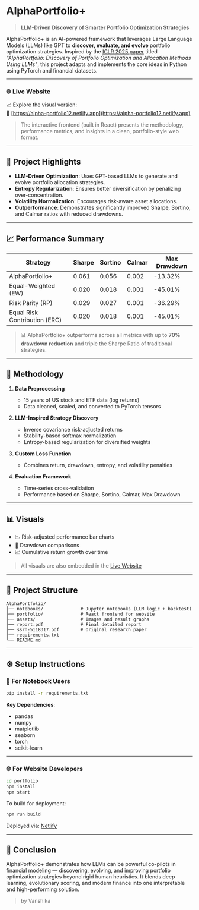 # AlphaPortfolio+

> **LLM-Driven Discovery of Smarter Portfolio Optimization Strategies**

AlphaPortfolio+ is an AI-powered framework that leverages Large Language Models (LLMs) like GPT to **discover, evaluate, and evolve** portfolio optimization strategies. Inspired by the [ICLR 2025 paper](file:///C:/Users/vansh/OneDrive/Desktop/AlphaPortfolio+/ssrn-5118317.pdf) titled *"AlphaPortfolio: Discovery of Portfolio Optimization and Allocation Methods Using LLMs"*, this project adapts and implements the core ideas in Python using PyTorch and financial datasets.

---

### 🌐 Live Website  
📈 Explore the visual version:  
🔗 [https://alpha-portfolio12.netlify.app](https://alpha-portfolio12.netlify.app)

> The interactive frontend (built in React) presents the methodology, performance metrics, and insights in a clean, portfolio-style web format.

---

## 🚀 Project Highlights

- **LLM-Driven Optimization**: Uses GPT-based LLMs to generate and evolve portfolio allocation strategies.
- **Entropy Regularization**: Ensures better diversification by penalizing over-concentration.
- **Volatility Normalization**: Encourages risk-aware asset allocations.
- **Outperformance**: Demonstrates significantly improved Sharpe, Sortino, and Calmar ratios with reduced drawdowns.

---

## 📈 Performance Summary

| Strategy              | Sharpe | Sortino | Calmar | Max Drawdown |
|-----------------------|--------|---------|--------|---------------|
| AlphaPortfolio+       | 0.061  | 0.056   | 0.002  | -13.32%       |
| Equal-Weighted (EW)   | 0.020  | 0.018   | 0.001  | -45.01%       |
| Risk Parity (RP)      | 0.029  | 0.027   | 0.001  | -36.29%       |
| Equal Risk Contribution (ERC) | 0.020  | 0.018   | 0.001  | -45.01%       |

> 📊 AlphaPortfolio+ outperforms across all metrics with up to **70% drawdown reduction** and triple the Sharpe Ratio of traditional strategies.

---

## 🧠 Methodology

1. **Data Preprocessing**
   - 15 years of US stock and ETF data (log returns)
   - Data cleaned, scaled, and converted to PyTorch tensors

2. **LLM-Inspired Strategy Discovery**
   - Inverse covariance risk-adjusted returns
   - Stability-based softmax normalization
   - Entropy-based regularization for diversified weights

3. **Custom Loss Function**
   - Combines return, drawdown, entropy, and volatility penalties

4. **Evaluation Framework**
   - Time-series cross-validation
   - Performance based on Sharpe, Sortino, Calmar, Max Drawdown

---

## 📊 Visuals

- 📉 Risk-adjusted performance bar charts
- 🔻 Drawdown comparisons
- 📈 Cumulative return growth over time

> All visuals are also embedded in the [Live Website](https://alpha-portfolio12.netlify.app)

---

## 📁 Project Structure

```
AlphaPortfolio/
├── notebooks/              # Jupyter notebooks (LLM logic + backtest)
├── portfolio/              # React frontend for website
├── assets/                 # Images and result graphs
├── report.pdf              # Final detailed report
├── ssrn-5118317.pdf        # Original research paper
├── requirements.txt
└── README.md
```

---

## ⚙️ Setup Instructions

### 🔬 For Notebook Users

```bash
pip install -r requirements.txt
```

**Key Dependencies**:
- pandas
- numpy
- matplotlib
- seaborn
- torch
- scikit-learn

---

### 🌐 For Website Developers

```bash
cd portfolio
npm install
npm start
```

To build for deployment:
```bash
npm run build
```

Deployed via: [Netlify](https://www.netlify.com)

---

## 📌 Conclusion

AlphaPortfolio+ demonstrates how LLMs can be powerful co-pilots in financial modeling — discovering, evolving, and improving portfolio optimization strategies beyond rigid human heuristics. It blends deep learning, evolutionary scoring, and modern finance into one interpretable and high-performing solution.

> by Vanshika 
> 
